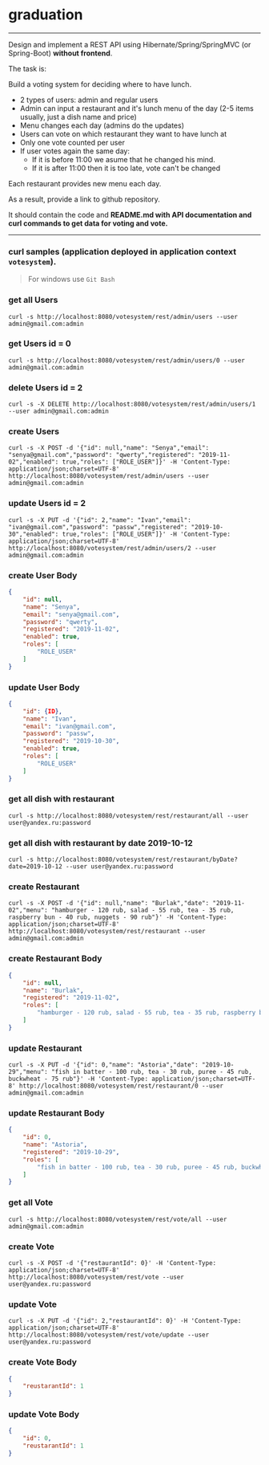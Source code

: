 # graduation

----
Design and implement a REST API using Hibernate/Spring/SpringMVC (or Spring-Boot) **without frontend**.

The task is:

Build a voting system for deciding where to have lunch.

 * 2 types of users: admin and regular users
 * Admin can input a restaurant and it's lunch menu of the day (2-5 items usually, just a dish name and price)
 * Menu changes each day (admins do the updates)
 * Users can vote on which restaurant they want to have lunch at
 * Only one vote counted per user
 * If user votes again the same day:
    - If it is before 11:00 we asume that he changed his mind.
    - If it is after 11:00 then it is too late, vote can't be changed

Each restaurant provides new menu each day.

As a result, provide a link to github repository.

It should contain the code and **README.md with API documentation and curl commands to get data for voting and vote.**

-----------------------------

### curl samples (application deployed in application context `votesystem`).
> For windows use `Git Bash`

### get all Users
`curl -s http://localhost:8080/votesystem/rest/admin/users --user admin@gmail.com:admin`

### get Users id = 0
`curl -s http://localhost:8080/votesystem/rest/admin/users/0 --user admin@gmail.com:admin`

### delete Users id = 2
`curl -s -X DELETE http://localhost:8080/votesystem/rest/admin/users/1 --user admin@gmail.com:admin`

### create Users
`curl -s -X POST -d '{"id": null,"name": "Senya","email": "senya@gmail.com","password": "qwerty","registered": "2019-11-02","enabled": true,"roles": ["ROLE_USER"]}' -H 'Content-Type: application/json;charset=UTF-8' http://localhost:8080/votesystem/rest/admin/users --user admin@gmail.com:admin`

### update Users id = 2
`curl -s -X PUT -d '{"id": 2,"name": "Ivan","email": "ivan@gmail.com","password": "passw","registered": "2019-10-30","enabled": true,"roles": ["ROLE_USER"]}' -H 'Content-Type: application/json;charset=UTF-8' http://localhost:8080/votesystem/rest/admin/users/2 --user admin@gmail.com:admin`

### create User Body
```json
{
    "id": null,
    "name": "Senya",
    "email": "senya@gmail.com",
    "password": "qwerty",
    "registered": "2019-11-02",
    "enabled": true,
    "roles": [
        "ROLE_USER"
    ]
}
```

### update User Body
```json
{
    "id": {ID},
    "name": "Ivan",
    "email": "ivan@gmail.com",
    "password": "passw",
    "registered": "2019-10-30",
    "enabled": true,
    "roles": [
        "ROLE_USER"
    ]
}
```

### get all dish with restaurant
`curl -s http://localhost:8080/votesystem/rest/restaurant/all --user user@yandex.ru:password`

### get all dish with restaurant by date 2019-10-12
`curl -s http://localhost:8080/votesystem/rest/restaurant/byDate?date=2019-10-12 --user user@yandex.ru:password`

### create Restaurant
`curl -s -X POST -d '{"id": null,"name": "Burlak","date": "2019-11-02","menu": "hamburger - 120 rub, salad - 55 rub, tea - 35 rub, raspberry bun - 40 rub, nuggets - 90 rub"}' -H 'Content-Type: application/json;charset=UTF-8' http://localhost:8080/votesystem/rest/restaurant --user admin@gmail.com:admin`

### create Restaurant Body
```json
{
    "id": null,
    "name": "Burlak",
    "registered": "2019-11-02",
    "roles": [
        "hamburger - 120 rub, salad - 55 rub, tea - 35 rub, raspberry bun - 40 rub, nuggets - 90 rub"
    ]
}
```

### update Restaurant
`curl -s -X PUT -d '{"id": 0,"name": "Astoria","date": "2019-10-29","menu": "fish in batter - 100 rub, tea - 30 rub, puree - 45 rub, buckwheat - 75 rub"}' -H 'Content-Type: application/json;charset=UTF-8' http://localhost:8080/votesystem/rest/restaurant/0 --user admin@gmail.com:admin`

### update Restaurant Body
```json
{
    "id": 0,
    "name": "Astoria",
    "registered": "2019-10-29",
    "roles": [
        "fish in batter - 100 rub, tea - 30 rub, puree - 45 rub, buckwheat - 75 rub"
    ]
}
```

### get all Vote
`curl -s http://localhost:8080/votesystem/rest/vote/all --user admin@gmail.com:admin`

### create Vote
`curl -s -X POST -d '{"restaurantId": 0}' -H 'Content-Type: application/json;charset=UTF-8' http://localhost:8080/votesystem/rest/vote --user user@yandex.ru:password`


### update Vote
`curl -s -X PUT -d '{"id": 2,"restaurantId": 0}' -H 'Content-Type: application/json;charset=UTF-8' http://localhost:8080/votesystem/rest/vote/update --user user@yandex.ru:password`

### create Vote Body
```json
{
    "reustarantId": 1
}
```

### update Vote Body
```json
{
    "id": 0,
    "reustarantId": 1
}
```
